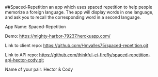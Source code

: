 ##Spaced-Repetition
an app which uses spaced repetition to help people memorize a foreign language. The app will display words in one language, and ask you to recall the corresponding word in a second language.

App Name: Spaced-Repetition

Demo: https://mighty-harbor-79237.herokuapp.com/

Link to client repo: https://github.com/Hmvalles75/spaced-repetition.git

Link to API repo: https://github.com/thinkful-ei-firefly/spaced-repetition-api-hector-cody.git

Name of your pair: Hector & Cody
